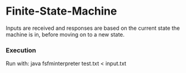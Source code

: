 # Finite-State-Machine
Inputs are received and responses are based on the current state the machine is in, before moving on to a new state.

### Execution
Run with: java fsfminterpreter test.txt < input.txt
